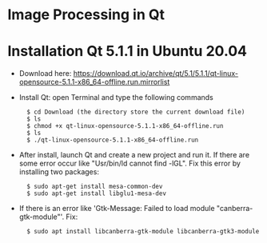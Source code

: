 # Image Processing in Qt

# Installation Qt 5.1.1 in Ubuntu 20.04
- Download here: https://download.qt.io/archive/qt/5.1/5.1.1/qt-linux-opensource-5.1.1-x86_64-offline.run.mirrorlist
- Install Qt: open Terminal and type the following commands
		
		$ cd Download (the directory store the current download file)
		$ ls
		$ chmod +x qt-linux-opensource-5.1.1-x86_64-offline.run
		$ ls
		$ ./qt-linux-opensource-5.1.1-x86_64-offline.run
		
- After install, launch Qt and create a new project and run it. If there are some error occur like "Usr/bin/ld cannot find -lGL". Fix this error by installing two packages:
		
		$ sudo apt-get install mesa-common-dev
		$ sudo apt-get install libglu1-mesa-dev
		
- If there is an error like 'Gtk-Message: Failed to load module "canberra-gtk-module"'. Fix:
		
		$ sudo apt install libcanberra-gtk-module libcanberra-gtk3-module
